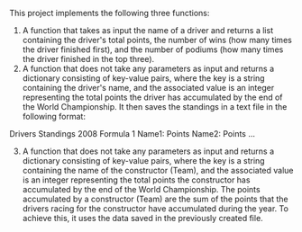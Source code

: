 This project implements the following three functions:

1) A function that takes as input the name of a driver and returns a list containing the driver's total points, the number of wins (how many times the driver finished first), and the number of podiums (how many times the driver finished in the top three).
2) A function that does not take any parameters as input and returns a dictionary consisting of key-value pairs, where the key is a string containing the driver's name, and the associated value is an integer representing the total points the driver has accumulated by the end of the World Championship. It then saves the standings in a text file in the following format:
   
Drivers Standings 2008 Formula 1
Name1: Points
Name2: Points
...

3) A function that does not take any parameters as input and returns a dictionary consisting of key-value pairs, where the key is a string containing the name of the constructor (Team), and the associated value is an integer representing the total points the constructor has accumulated by the end of the World Championship. The points accumulated by a constructor (Team) are the sum of the points that the drivers racing for the constructor have accumulated during the year. To achieve this, it uses the data saved in the previously created file.

